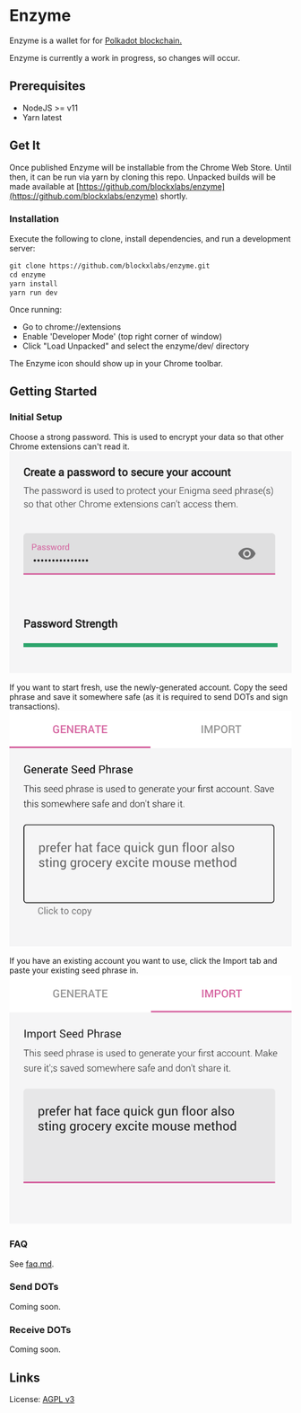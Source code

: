 # Enzyme

Enzyme is a wallet for for [Polkadot blockchain.](https://polkadot.network/)

Enzyme is currently a work in progress, so changes will occur.


## Prerequisites

- NodeJS >= v11
- Yarn latest

## Get It

Once published Enzyme will be installable from the Chrome Web Store. Until then, it can be run via yarn by cloning this repo. Unpacked builds will be made available at [https://github.com/blockxlabs/enzyme](https://github.com/blockxlabs/enzyme) shortly.

### Installation

Execute the following to clone, install dependencies, and run a development server:

    git clone https://github.com/blockxlabs/enzyme.git
    cd enzyme
    yarn install
    yarn run dev

Once running:

- Go to chrome://extensions
- Enable 'Developer Mode' (top right corner of window)
- Click "Load Unpacked" and select the enzyme/dev/ directory

The Enzyme icon should show up in your Chrome toolbar.

## Getting Started

### Initial Setup

Choose a strong password. This is used to encrypt your data so that other Chrome extensions can't read it.
![password screenshot](./docs/images/password.png)

If you want to start fresh, use the newly-generated account. Copy the seed phrase and save it somewhere safe (as it is required to send DOTs and sign transactions).
![generate account screenshot](./docs/images/generate.png)

If you have an existing account you want to use, click the Import tab and paste your existing seed phrase in.
![import account screenshot](./docs/images/import.png)

### FAQ

See [faq.md](./faq.md).


### Send DOTs

Coming soon.

### Receive DOTs

Coming soon.

## Links

License: [AGPL v3](https://github.com/blockxlabs/enzyme/blob/master/LICENSE.md)
